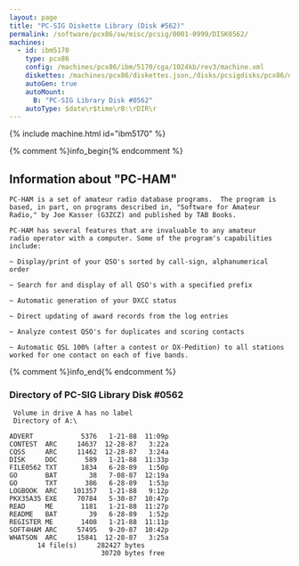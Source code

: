 ```yaml
---
layout: page
title: "PC-SIG Diskette Library (Disk #562)"
permalink: /software/pcx86/sw/misc/pcsig/0001-0999/DISK0562/
machines:
  - id: ibm5170
    type: pcx86
    config: /machines/pcx86/ibm/5170/cga/1024kb/rev3/machine.xml
    diskettes: /machines/pcx86/diskettes.json,/disks/pcsigdisks/pcx86/diskettes.json
    autoGen: true
    autoMount:
      B: "PC-SIG Library Disk #0562"
    autoType: $date\r$time\rB:\rDIR\r
---
```


{% include machine.html id="ibm5170" %}

{% comment %}info_begin{% endcomment %}

## Information about "PC-HAM"

    PC-HAM is a set of amateur radio database programs.  The program is
    based, in part, on programs described in, "Software for Amateur
    Radio," by Joe Kasser (G3ZCZ) and published by TAB Books.
    
    PC-HAM has several features that are invaluable to any amateur
    radio operator with a computer. Some of the program's capabilities
    include:
    
    ~ Display/print of your QSO's sorted by call-sign, alphanumerical order
    
    ~ Search for and display of all QSO's with a specified prefix
    
    ~ Automatic generation of your DXCC status
    
    ~ Direct updating of award records from the log entries
    
    ~ Analyze contest QSO's for duplicates and scoring contacts
    
    ~ Automatic QSL 100% (after a contest or DX-Pedition) to all stations
    worked for one contact on each of five bands.
{% comment %}info_end{% endcomment %}


### Directory of PC-SIG Library Disk #0562

     Volume in drive A has no label
     Directory of A:\

    ADVERT            5376   1-21-88  11:09p
    CONTEST  ARC     14637  12-28-87   3:22a
    CQSS     ARC     11462  12-28-87   3:24a
    DISK     DOC       589   1-21-88  11:33p
    FILE0562 TXT      1834   6-28-89   1:50p
    GO       BAT        38   7-08-87  12:19a
    GO       TXT       386   6-28-89   1:53p
    LOGBOOK  ARC    101357   1-21-88   9:12p
    PKX35A35 EXE     70784   5-30-87  10:47p
    READ     ME       1181   1-21-88  11:27p
    README   BAT        39   6-28-89   1:52p
    REGISTER ME       1408   1-21-88  11:11p
    SOFT4HAM ARC     57495   9-20-87  10:42p
    WHATSON  ARC     15841  12-28-87   3:25a
           14 file(s)     282427 bytes
                           30720 bytes free
